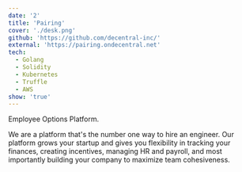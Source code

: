 ```yaml
---
date: '2'
title: 'Pairing'
cover: './desk.png'
github: 'https://github.com/decentral-inc/'
external: 'https://pairing.ondecentral.net'
tech:
  - Golang
  - Solidity
  - Kubernetes
  - Truffle
  - AWS
show: 'true'
---
```


Employee Options Platform.

We are a platform that's the number one way to hire an engineer. Our platform grows your startup and gives you flexibility in tracking your finances, creating incentives, managing HR and payroll, and most importantly building your company to maximize team cohesiveness.

